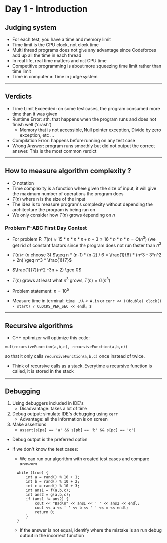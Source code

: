 # Day 1 - Introduction

## Judging system

- For each test, you have a time and memory limit
- Time limit is the CPU clock, not clock time
- Multi thread programs does not give any advantage since Codeforces add up all the time in each thread
- In real life, real time matters and not CPU time
- Competitive programming is about more squeezing time limit rather than time limit
- Time in computer $\neq$ Time in judge system

---

## Verdicts

- Time Limit Exceeded: on some test cases, the program consumed more time than it was given
- Runtime Error: sth. that happens when the program runs and does not finish well ('crash')
  - Memory that is not accessible, Null pointer exception, Divide by zero exception, etc ...
- Compilation Error: happens before running on any test case
- Wrong Answer: program runs smoothly but did not output the correct answer. This is the most common verdict

---

## How to measure algorithm complexity ?

- O notation
- Time complexity is a function where given the size of input, it will give the maximum number of operations the program does
- $T(n)$ where n is the size of the input
- The idea is to measure program's complexity without depending the architecture the program is being run on
- We only consider how $T(n)$ grows depending on $n$

### Problem F-ABC First Day Contest

- For problem **F**: $T(n) \approx 15 * n * n * n + n + 3 \leq 16 * n * n * n = O(n^3)$ (we get rid of constant factors since the program does not run faster than $n^3$
- $T(n) \geq$ ($n$ choose $3$) $\geq n * (n-1) * (n-2) / 6 = \frac{1}{6} * (n^3 - 3*n^2 + 2n) \geq n^3 * \frac{1}{7}$
- $\frac{1}{7}(n^2 -3n + 2) \geq 0$
- $T(n)$ grows at least what $n^3$ grows, $T(n) = \Omega(n^3)$
- Problem statement: $n = 10^{5}$

- Measure time in terminal: ```time ./A < A.in``` or ```cerr << ((double) clock() - start) / CLOCKS_PER_SEC << endl;```
s

--- 
## Recursive algorithms
- C++ optimizer will optimize this code:

```
mul(recursiveFunction(a,b,c), recursiveFunction(a,b,c))
```

so that it only calls ```recursiveFunction(a,b,c)``` once instead of twice.

- Think of recursive calls as a stack. Everytime a recursive function is called, it is stored in the stack

---

## Debugging

1. Using debuggers included in IDE's
   - Disadvantage: takes a lot of time
2. Debug output: simulate IDE's debugging using ```cerr```
   - Advantage: all the information is on screen
3. Make assertions
   - ```assert(s[pa] == 'a' && s[pb] == 'b' && s[pc] == 'c')```

- Debug output is the preferred option
- If we don't know the test cases:
  - We can run our algorithm with created test cases and compare answers
  
  ```
    while (true) {
        int a = rand() % 10 + 1;
        int b = rand() % 10 + 2;
        int c = rand() % 10 + 3;
        int ans1 = f(a,b,c);
        int ans2 = g(a,b,c);
        if (ans1 != ans2) {
            cout << "Bad\n" << ans1 << ' ' << ans2 << endl;
            cout << a << ' ' << b << ' ' << m << endl;
            return 0;
        }
    }
  ```
  - If the answer is not equal, identify where the mistake is an run debug output in the incorrect function
  
